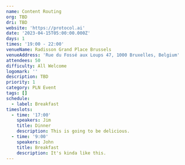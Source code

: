 ```yaml
---
name: Content Routing
org: TBD
dri: TBD
website: 'https://protocol.ai'
date: '2023-04-15T05:00:00.000Z'
days: 1
times: '19:00 - 22:00'
venueName: Radisson Grand Place Brussels
venueAddress: 'Rue du Fossé aux Loups 47, 1000 Bruxelles, Belgium'
attendees: 50
difficulty: All Welcome
logomark: ''
description: TBD
priority: 1
category: PLN Event
tags: []
schedule:
  - label: Breakfast
timeslots:
  - time: '17:00'
    speakers: Jim
    title: Dinner
    description: This is going to be delicious.
  - time: '9:00'
    speakers: John
    title: Breakfast
    description: It's kinda like this.
---
```





